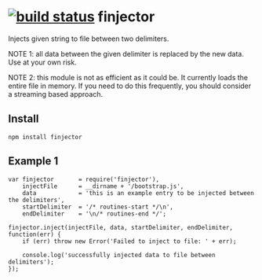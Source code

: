 [![build status](https://secure.travis-ci.org/tommedema/node-finjector.png)](http://travis-ci.org/tommedema/node-finjector)
finjector
======

Injects given string to file between two delimiters.

NOTE 1: all data between the given delimiter is replaced by the new data. Use at your own risk.

NOTE 2: this module is not as efficient as it could be. It currently loads the entire file in memory. If you need to do this frequently, you should consider a streaming based approach.

Install
----------

    npm install finjector

Example 1
----------

    var finjector       = require('finjector'),
        injectFile      = __dirname + '/bootstrap.js',
        data            = 'this is an example entry to be injected between the delimiters', 
        startDelimiter  = '/* routines-start */\n',
        endDelimiter    = '\n/* routines-end */';
    
    finjector.inject(injectFile, data, startDelimiter, endDelimiter, function(err) {
        if (err) throw new Error('Failed to inject to file: ' + err);
        
        console.log('successfully injected data to file between delimiters');
    }); 